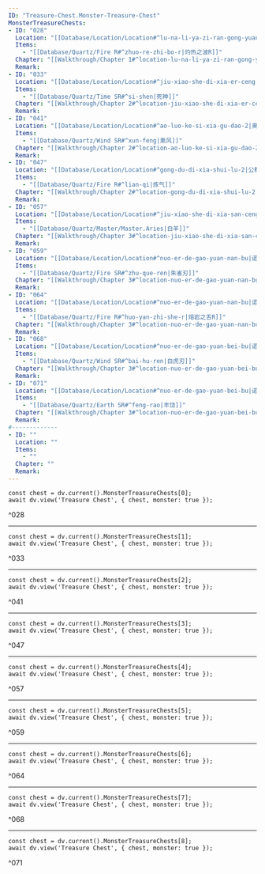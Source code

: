 ```yaml
---
ID: "Treasure-Chest.Monster-Treasure-Chest"
MonsterTreasureChests:
- ID: "028"
  Location: "[[Database/Location/Location#^lu-na-li-ya-zi-ran-gong-yuan-3|露纳利亚自然公园3]]"
  Items:  
    - "[[Database/Quartz/Fire R#^zhuo-re-zhi-bo-r|灼热之波R]]"
  Chapter: "[[Walkthrough/Chapter 1#^location-lu-na-li-ya-zi-ran-gong-yuan-3|第一章 4/15]]"
  Remark:
- ID: "033"
  Location: "[[Database/Location/Location#^jiu-xiao-she-di-xia-er-ceng|旧校舍地下·第二层]]"
  Items:  
    - "[[Database/Quartz/Time SR#^si-shen|死神]]"
  Chapter: "[[Walkthrough/Chapter 2#^location-jiu-xiao-she-di-xia-er-ceng|第二章 5/23]]"
  Remark:
- ID: "041"
  Location: "[[Database/Location/Location#^ao-luo-ke-si-xia-gu-dao-2|奥洛克斯峡谷道2]]"
  Items:  
    - "[[Database/Quartz/Wind SR#^xun-feng|熏风]]"
  Chapter: "[[Walkthrough/Chapter 2#^location-ao-luo-ke-si-xia-gu-dao-2|第二章 5/29]]"
  Remark:
- ID: "047"
  Location: "[[Database/Location/Location#^gong-du-di-xia-shui-lu-2|公都地下水路2]]"
  Items:  
    - "[[Database/Quartz/Fire R#^lian-qi|炼气]]"
  Chapter: "[[Walkthrough/Chapter 2#^location-gong-du-di-xia-shui-lu-2|第二章 5/30]]"
  Remark:
- ID: "057"
  Location: "[[Database/Location/Location#^jiu-xiao-she-di-xia-san-ceng-2|旧校舍地下·第3层2]]"
  Items:  
    - "[[Database/Quartz/Master/Master.Aries|白羊]]"
  Chapter: "[[Walkthrough/Chapter 3#^location-jiu-xiao-she-di-xia-san-ceng-2|第三章 6/20]]"
  Remark:
- ID: "059"
  Location: "[[Database/Location/Location#^nuo-er-de-gao-yuan-nan-bu|诺尔德高原·南部]]"
  Items:  
    - "[[Database/Quartz/Fire SR#^zhu-que-ren|朱雀刃]]"
  Chapter: "[[Walkthrough/Chapter 3#^location-nuo-er-de-gao-yuan-nan-bu|第三章 6/27]]"
  Remark:
- ID: "064"
  Location: "[[Database/Location/Location#^nuo-er-de-gao-yuan-nan-bu|诺尔德高原·南部]]"
  Items:  
    - "[[Database/Quartz/Fire R#^huo-yan-zhi-she-r|熔岩之舌R]]"
  Chapter: "[[Walkthrough/Chapter 3#^location-nuo-er-de-gao-yuan-nan-bu|第三章 6/27]]"
  Remark:
- ID: "068"
  Location: "[[Database/Location/Location#^nuo-er-de-gao-yuan-bei-bu|诺尔德高原·北部]]"
  Items:  
    - "[[Database/Quartz/Wind SR#^bai-hu-ren|白虎刃]]"
  Chapter: "[[Walkthrough/Chapter 3#^location-nuo-er-de-gao-yuan-bei-bu|第三章 6/27]]"
  Remark:
- ID: "071"
  Location: "[[Database/Location/Location#^nuo-er-de-gao-yuan-bei-bu|诺尔德高原·北部]]"
  Items:  
    - "[[Database/Quartz/Earth SR#^feng-rao|丰饶]]"
  Chapter: "[[Walkthrough/Chapter 3#^location-nuo-er-de-gao-yuan-bei-bu|第三章 6/27]]"
  Remark:
#-------------
- ID: ""
  Location: ""
  Items:  
    - ""
  Chapter: ""
  Remark:
---
```

```dataviewjs
const chest = dv.current().MonsterTreasureChests[0];
await dv.view('Treasure Chest', { chest, monster: true });
```
^028

---

```dataviewjs
const chest = dv.current().MonsterTreasureChests[1];
await dv.view('Treasure Chest', { chest, monster: true });
```
^033

---

```dataviewjs
const chest = dv.current().MonsterTreasureChests[2];
await dv.view('Treasure Chest', { chest, monster: true });
```
^041

---

```dataviewjs
const chest = dv.current().MonsterTreasureChests[3];
await dv.view('Treasure Chest', { chest, monster: true });
```
^047

---

```dataviewjs
const chest = dv.current().MonsterTreasureChests[4];
await dv.view('Treasure Chest', { chest, monster: true });
```
^057

---

```dataviewjs
const chest = dv.current().MonsterTreasureChests[5];
await dv.view('Treasure Chest', { chest, monster: true });
```
^059

---

```dataviewjs
const chest = dv.current().MonsterTreasureChests[6];
await dv.view('Treasure Chest', { chest, monster: true });
```
^064

---

```dataviewjs
const chest = dv.current().MonsterTreasureChests[7];
await dv.view('Treasure Chest', { chest, monster: true });
```
^068

---

```dataviewjs
const chest = dv.current().MonsterTreasureChests[8];
await dv.view('Treasure Chest', { chest, monster: true });
```
^071